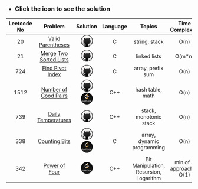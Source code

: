 * ### Click the icon to see the solution

|Leetcode No|Problem    |Solution   |Language|Topics|Time Complexity|Space Complexity|
|:-----------:|:-----------:|:-----------:|:--------------:|:--------------:|:--------------:|:--------------:|
|20         |[Valid Parentheses](https://leetcode.com/problems/valid-parentheses/)|[![](icons/github.png)](https://github.com/meteahmetyakar/leetcode-problems/blob/main/problems/1.Valid%20Parantheses/solution.c)|C|string, stack|O(n)|O(n)
|21|[Merge Two Sorted Lists](https://leetcode.com/problems/merge-two-sorted-lists/)|[![](icons/github.png)](https://github.com/meteahmetyakar/leetcode-problems/tree/main/problems/2.Merge%20Two%20Sorted%20Lists/solution.c)|C|linked lists|O(m*n)|O(m+n)
|724|[Find Pivot Index](https://leetcode.com/problems/find-pivot-index/)|[![](icons/github.png)](https://github.com/meteahmetyakar/leetcode-problems/tree/main/problems/3.Find%20Pivot%20Index/solution.c)|C|array, prefix sum|O(n)|O(1)
|1512|[Number of Good Pairs](https://leetcode.com/problems/number-of-good-pairs/)|[![](icons/github.png)](https://github.com/meteahmetyakar/leetcode-problems/tree/main/problems/6.Number%20of%20Good%20Pairs/solution.cpp) [![](icons/leetcode.png)](https://leetcode.com/problems/number-of-good-pairs/discuss/2449707/c-on-explanation-in-detail) |C++|hash table, math|O(n)|O(n)
|739|[Daily Temperatures](https://leetcode.com/problems/daily-temperatures/)|[![](icons/github.png)](https://github.com/meteahmetyakar/leetcode-problems/blob/main/problems/5.Daily%20Temperatures/solution.cpp) |C++|stack, monotonic stack|O(n)|O(n)
|338|[Counting Bits](https://leetcode.com/problems/counting-bits/)|[![](icons/github.png)](https://github.com/meteahmetyakar/leetcode-problems/tree/main/problems/4.Counting%20Bits/solution.c) [![](icons/leetcode.png)](https://leetcode.com/problems/counting-bits/discuss/2286703/C-or-DP-or-Easy-understanding-and-with-explanation) |C|array, dynamic programming|O(n)|O(n)
|342|[Power of Four](https://leetcode.com/problems/power-of-four/)|[![](icons/leetcode.png)](https://leetcode.com/problems/power-of-four/solutions/2866902/c-3-different-approaches-visual-explanation/) |C++|Bit Manipulation, Resursion, Logarithm| min of 3 approaches O(1) | min of 3 approaches O(1)



